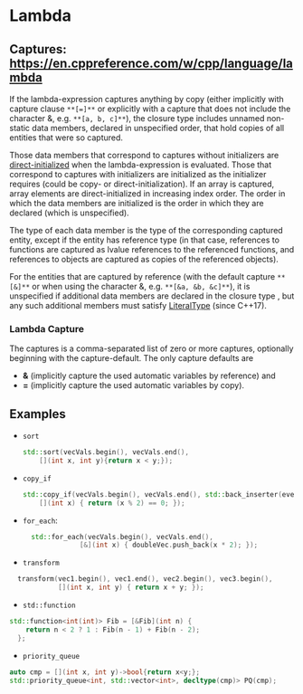 # Lambda

## Captures: https://en.cppreference.com/w/cpp/language/lambda

If the lambda-expression captures anything by copy (either implicitly with capture clause `**[=]**`
or explicitly with a capture that does not include the character &, e.g. `**[a, b, c]**`), the
closure type includes unnamed non-static data members, declared in unspecified order, that hold
copies of all entities that were so captured.

Those data members that correspond to captures without initializers are
[direct-initialized](https://en.cppreference.com/w/cpp/language/direct_initialization "cpp/language/direct initialization")
when the lambda-expression is evaluated. Those that correspond to captures with initializers are
initialized as the initializer requires (could be copy- or direct-initialization). If an array is
captured, array elements are direct-initialized in increasing index order. The order in which the
data members are initialized is the order in which they are declared (which is unspecified).

The type of each data member is the type of the corresponding captured entity, except if the entity
has reference type (in that case, references to functions are captured as lvalue references to the
referenced functions, and references to objects are captured as copies of the referenced objects).

For the entities that are captured by reference (with the default capture `**[&]**` or when using
the character &, e.g. `**[&a, &b, &c]**`), it is unspecified if additional data members are declared
in the closure type , but any such additional members must satisfy
[LiteralType](https://en.cppreference.com/w/cpp/named_req/LiteralType "cpp/named req/LiteralType")
(since C++17).

### Lambda Capture

The captures is a comma-separated list of zero or more captures, optionally beginning with the
capture-default. The only capture defaults are

- **&** (implicitly capture the used automatic variables by reference) and
- **=** (implicitly capture the used automatic variables by copy).

## Examples

- `sort`

  ```cpp
  std::sort(vecVals.begin(), vecVals.end(),
      [](int x, int y){return x < y;});
  ```

- `copy_if`

  ```cpp
  std::copy_if(vecVals.begin(), vecVals.end(), std::back_inserter(evenVecVals),
      [](int x) { return (x % 2) == 0; });
  ```

- `for_each`:

  ```cpp
    std::for_each(vecVals.begin(), vecVals.end(),
                [&](int x) { doubleVec.push_back(x * 2); });
  ```

- `transform`

```cpp
  transform(vec1.begin(), vec1.end(), vec2.begin(), vec3.begin(),
            [](int x, int y) { return x + y; });
```

- `std::function`

```cpp
std::function<int(int)> Fib = [&Fib](int n) {
    return n < 2 ? 1 : Fib(n - 1) + Fib(n - 2);
  };
```

- `priority_queue`

```cpp
auto cmp = [](int x, int y)->bool{return x<y;};
std::priority_queue<int, std::vector<int>, decltype(cmp)> PQ(cmp);
```
